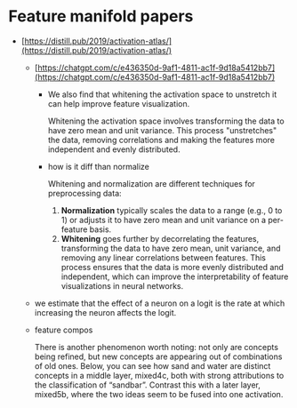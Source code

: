 # Feature manifold papers

- [https://distill.pub/2019/activation-atlas/](https://distill.pub/2019/activation-atlas/)
    - [https://chatgpt.com/c/e436350d-9af1-4811-ac1f-9d18a5412bb7](https://chatgpt.com/c/e436350d-9af1-4811-ac1f-9d18a5412bb7)
        - We also find that whitening the activation space to unstretch it can help improve feature visualization.
            
            Whitening the activation space involves transforming the data to have zero mean and unit variance. This process "unstretches" the data, removing correlations and making the features more independent and evenly distributed. 
            
        - how is it diff than normalize
            
            Whitening and normalization are different techniques for preprocessing data:
            
            1. **Normalization** typically scales the data to a range (e.g., 0 to 1) or adjusts it to have zero mean and unit variance on a per-feature basis.
            2. **Whitening** goes further by decorrelating the features, transforming the data to have zero mean, unit variance, and removing any linear correlations between features. This process ensures that the data is more evenly distributed and independent, which can improve the interpretability of feature visualizations in neural networks.
    - we estimate that the effect of a neuron on a logit is the rate at which increasing the neuron affects the logit.
    - feature compos
        
        There is another phenomenon worth noting: not only are concepts being refined, but new concepts are appearing out of combinations of old ones. Below, you can see how sand and water are distinct concepts in a middle layer, mixed4c, both with strong attributions to the classification of “sandbar”. Contrast this with a later layer, mixed5b, where the two ideas seem to be fused into one activation.